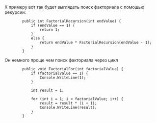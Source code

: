 К примеру вот так будет выглядеть поиск факториала с помощью рекурсии:
```Csharp
        public int FactorialRecursion(int endValue) {
            if (endValue == 1) {
                return 1;
            }
            else {
                return endValue * FactorialRecursion(endValue - 1);
            }
        }
```

Он немного проще чем поиск факториала через цикл
```Csharp
        public void FactorialFor(int factorialValue) {
            if (factorialValue == 1) {
                Console.WriteLine(1);
            }

            int result = 1;

            for (int i = 1; i < factorialValue; i++) {
                result = result * (i + 1);
                Console.WriteLine(result);
            }
        }
```